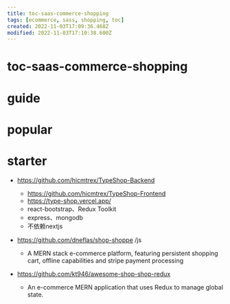 ```yaml
---
title: toc-saas-commerce-shopping
tags: [ecommerce, sass, shopping, toc]
created: 2022-11-03T17:09:36.468Z
modified: 2022-11-03T17:10:38.600Z
---
```


# toc-saas-commerce-shopping

# guide

# popular

# starter

- https://github.com/hicmtrex/TypeShop-Backend
  - https://github.com/hicmtrex/TypeShop-Frontend
  - https://type-shop.vercel.app/
  - react-bootstrap、Redux Toolkit
  - express、mongodb
  - 不依赖nextjs

- https://github.com/dneflas/shop-shoppe /js
  - A MERN stack e-commerce platform, featuring persistent shopping cart, offline capabilities and stripe payment processing

- https://github.com/kt946/awesome-shop-shop-redux
  - An e-commerce MERN application that uses Redux to manage global state. 
